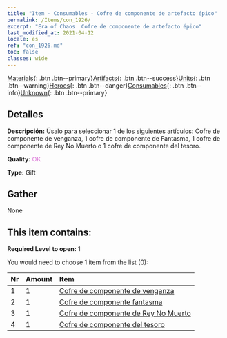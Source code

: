 ```yaml
---
title: "Item - Consumables - Cofre de componente de artefacto épico"
permalink: /Items/con_1926/
excerpt: "Era of Chaos  Cofre de componente de artefacto épico"
last_modified_at: 2021-04-12
locale: es
ref: "con_1926.md"
toc: false
classes: wide
---
```

 [Materials](/es/Items/){: .btn .btn--primary}[Artifacts](/es/Items/Artifacts/){: .btn .btn--success}[Units](/es/Items/Units/){: .btn .btn--warning}[Heroes](/es/Items/Heroes/){: .btn .btn--danger}[Consumables](/es/Items/Consumables/){: .btn .btn--info}[Unknown](/es/Items/Unknown/){: .btn .btn--primary}

## Detalles
 **Descripción:** Úsalo para seleccionar 1 de los siguientes artículos: Cofre de componente de venganza, 1 cofre de componente de Fantasma, 1 cofre de componente de Rey No Muerto o 1 cofre de componente del tesoro.

 **Quality:** <span style="color: #DA70D6">OK</span>

 **Type:** Gift

## Gather

  None

## This item contains:

 **Required Level to open:** 1

 You would need to choose 1 item from the list (0):

  | Nr | Amount |     Item    |
  |:---|:-------|:------------|
  | 1 | 1 | [Cofre de componente de venganza](/es/Items/con_1386/) | 
  | 2 | 1 | [Cofre de componente fantasma](/es/Items/con_1339/) | 
  | 3 | 1 | [Cofre de componente de Rey No Muerto](/es/Items/con_1340/) | 
  | 4 | 1 | [Cofre de componente del tesoro](/es/Items/con_1383/) | 
